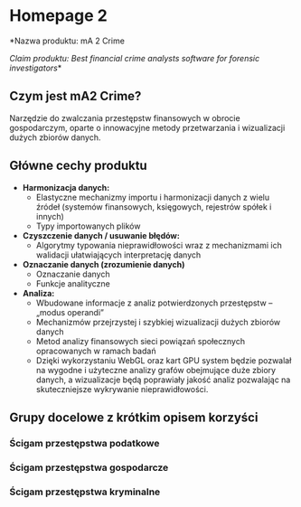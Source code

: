 # Homepage 2


*Nazwa produktu: mA 2 Crime

*Claim produktu: Best financial crime analysts software for forensic investigators**

## Czym jest mA2 Crime?
Narzędzie do zwalczania przestępstw finansowych w obrocie gospodarczym, oparte o innowacyjne metody przetwarzania i wizualizacji dużych zbiorów danych.

## Główne cechy produktu

- **Harmonizacja danych:**
	- Elastyczne mechanizmy importu i harmonizacji danych z wielu źródeł (systemów finansowych, księgowych, rejestrów spółek i innych)
	- Typy importowanych plików
- **Czyszczenie danych / usuwanie błędów:**
	- Algorytmy typowania nieprawidłowości wraz z mechanizmami ich walidacji ułatwiających interpretację danych
- **Oznaczanie danych (zrozumienie danych)**
	- Oznaczanie danych
	- Funkcje analityczne
- **Analiza:**
	- Wbudowane informacje z analiz potwierdzonych przestępstw –  „modus operandi”
	- Mechanizmów przejrzystej i szybkiej wizualizacji dużych zbiorów danych
	- Metod analizy finansowych sieci powiązań społecznych opracowanych w ramach badań
	- Dzięki wykorzystaniu WebGL oraz kart GPU system będzie pozwalał na wygodne i użyteczne analizy grafów obejmujące duże zbiory danych, a wizualizacje będą poprawiały jakość analiz pozwalając na skuteczniejsze wykrywanie nieprawidłowości.





## Grupy docelowe z krótkim opisem korzyści
### Ścigam przestępstwa podatkowe

### Ścigam przestępstwa gospodarcze

### Ścigam przestępstwa kryminalne
